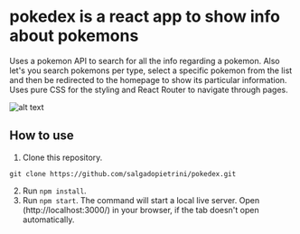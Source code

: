 # pokedex is a react app to show info about pokemons

Uses a pokemon API to search for all the info regarding a pokemon. Also let's you search pokemons per type, select a specific pokemon from the list and then be redirected to the homepage to show its particular information. Uses pure CSS for the styling and React Router to navigate through pages.

![alt text](https://i.ibb.co/5xkBzLD/pokedex-LG.png)

## How to use

1. Clone this repository.

```
git clone https://github.com/salgadopietrini/pokedex.git
```

2. Run `npm install`.
3. Run `npm start`. The command will start a local live server. Open (http://localhost:3000/) in your browser, if the tab doesn't open automatically.

